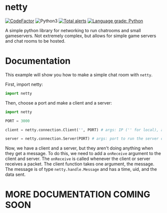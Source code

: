 # netty
[![CodeFactor](https://www.codefactor.io/repository/github/enbyte/netty/badge/main)](https://www.codefactor.io/repository/github/enbyte/netty/overview/main)  ![Python3](https://camo.githubusercontent.com/7bd92a3fe06a0419e93f81a09888a1f8a2ca0837d51dcb739356dddd537c1b73/68747470733a2f2f696d672e736869656c64732e696f2f62616467652f707974686f6e2d332d626c75652e7376673f763d31)
[![Total alerts](https://img.shields.io/lgtm/alerts/g/enbyte/netty.svg?logo=lgtm&logoWidth=18)](https://lgtm.com/projects/g/enbyte/netty/alerts/)
[![Language grade: Python](https://img.shields.io/lgtm/grade/python/g/enbyte/netty.svg?logo=lgtm&logoWidth=18)](https://lgtm.com/projects/g/enbyte/netty/context:python)


A simple python library for networking to run chatrooms and small gameservers. Not extremely complex, but allows for simple game servers and chat rooms to be hosted.

# Documentation

This example will show you how to make a simple chat room with `netty`.

First, import netty:
```python
import netty
```
Then, choose a port and make a client and a server:
```python
import netty

PORT = 3000

client = netty.connection.Client('', PORT) # args: IP ('' for local), and port.

server = netty.connection.Server(PORT) # args: port to run the server on.
```
Now, we have a client and a server, but they aren't doing anything when they get a message. To do this, we need to add a `onReceive` argument to the client and server.
The `onReceive` is called whenever the client or server receives a packet. 
The client function takes one argument, the message. 
The message is of type `netty.handle.Message` and has a time, uid, and the data sent.

MORE DOCUMENTATION COMING SOON
==============================
